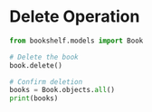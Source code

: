 # Delete Operation

```python
from bookshelf.models import Book

# Delete the book
book.delete()

# Confirm deletion
books = Book.objects.all()
print(books)
